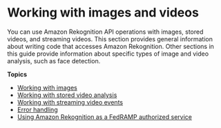 # Working with images and videos<a name="programming"></a>

You can use Amazon Rekognition API operations with images, stored videos, and streaming videos\. This section provides general information about writing code that accesses Amazon Rekognition\. Other sections in this guide provide information about specific types of image and video analysis, such as face detection\. 

**Topics**
+ [Working with images](images.md)
+ [Working with stored video analysis](video.md)
+ [Working with streaming video events](streaming-video.md)
+ [Error handling](error-handling.md)
+ [Using Amazon Rekognition as a FedRAMP authorized service](fedramp.md)